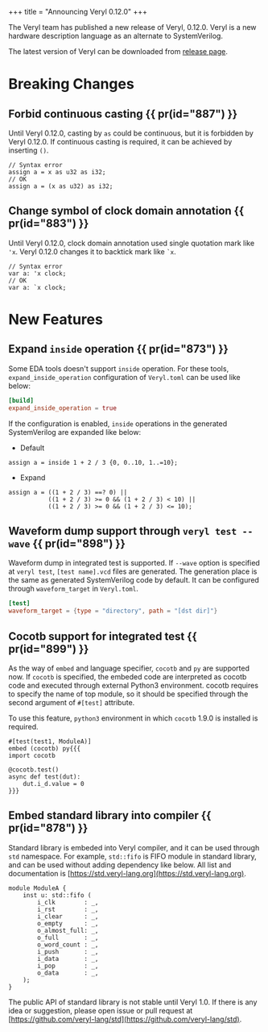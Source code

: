 +++
title = "Announcing Veryl 0.12.0"
+++

The Veryl team has published a new release of Veryl, 0.12.0.
Veryl is a new hardware description language as an alternate to SystemVerilog.

The latest version of Veryl can be downloaded from [release page](https://github.com/veryl-lang/veryl/releases/latest).

# Breaking Changes

## Forbid continuous casting {{ pr(id="887") }}

Until Veryl 0.12.0, casting by `as` could be continuous, but it is forbidden by Veryl 0.12.0.
If continuous casting is required, it can be achieved by inserting `()`.

```veryl
// Syntax error
assign a = x as u32 as i32;
// OK
assign a = (x as u32) as i32;
```

## Change symbol of clock domain annotation {{ pr(id="883") }}

Until Veryl 0.12.0, clock domain annotation used single quotation mark like `'x`.
Veryl 0.12.0 changes it to backtick mark like `` `x ``.

```veryl
// Syntax error
var a: 'x clock;
// OK
var a: `x clock;
```

# New Features

## Expand `inside` operation {{ pr(id="873") }}

Some EDA tools doesn't support `inside` operation.
For these tools, `expand_inside_operation` configuration of `Veryl.toml` can be used like below:

```toml
[build]
expand_inside_operation = true
```

If the configuration is enabled, `inside` operations in the generated SystemVerilog are expanded like below:

* Default

```veryl
assign a = inside 1 + 2 / 3 {0, 0..10, 1..=10};
```

* Expand

```veryl
assign a = ((1 + 2 / 3) ==? 0) ||
           ((1 + 2 / 3) >= 0 && (1 + 2 / 3) < 10) ||
           ((1 + 2 / 3) >= 0 && (1 + 2 / 3) <= 10);
```

## Waveform dump support through `veryl test --wave` {{ pr(id="898") }}

Waveform dump in integrated test is supported.
If `--wave` option is specified at `veryl test`, `[test name].vcd` files are generated.
The generation place is the same as generated SystemVerilog code by default.
It can be configured through `waveform_target` in `Veryl.toml`.

```toml
[test]
waveform_target = {type = "directory", path = "[dst dir]"}
```

## Cocotb support for integrated test {{ pr(id="899") }}

As the way of `embed` and language specifier, `cocotb` and `py` are supported now.
If `cocotb` is specified, the embeded code are interpreted as cocotb code and executed through external Python3 environment.
cocotb requires to specify the name of top module, so it should be specified through the second argument of `#[test]` attribute.

To use this feature, `python3` environment in which `cocotb` 1.9.0 is installed is required.

```veryl
#[test(test1, ModuleA)]
embed (cocotb) py{{{
import cocotb

@cocotb.test()
async def test(dut):
    dut.i_d.value = 0
}}}

```

## Embed standard library into compiler {{ pr(id="878") }}

Standard library is embeded into Veryl compiler, and it can be used through `std` namespace.
For example, `std::fifo` is FIFO module in standard library, and can be used without adding dependency like below.
All list and documentation is [https://std.veryl-lang.org](https://std.veryl-lang.org).

```veryl
module ModuleA {
    inst u: std::fifo (
        i_clk        : _,
        i_rst        : _,
        i_clear      : _,
        o_empty      : _,
        o_almost_full: _,
        o_full       : _,
        o_word_count : _,
        i_push       : _,
        i_data       : _,
        i_pop        : _,
        o_data       : _,
    );
}
```

The public API of standard library is not stable until Veryl 1.0.
If there is any idea or suggestion, please open issue or pull request at [https://github.com/veryl-lang/std](https://github.com/veryl-lang/std).
